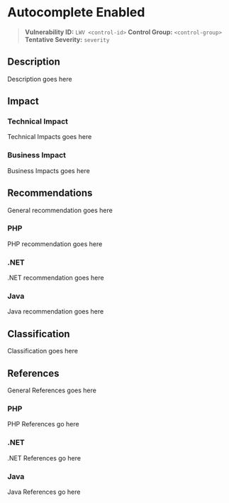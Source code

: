 
# Autocomplete Enabled
> **Vulnerability ID:** `LWV <control-id>`
> **Control Group:** `<control-group>`
> **Tentative Severity:** `severity`


## Description
Description goes here

## Impact

### Technical Impact
Technical Impacts goes here
### Business Impact
Business Impacts goes here


## Recommendations
General recommendation goes here

### PHP
PHP recommendation goes here
### .NET
.NET recommendation goes here

### Java
Java recommendation goes here


## Classification
Classification goes here

## References
General References goes here

### PHP
PHP References go here
### .NET
.NET References go here
### Java
Java References go here

